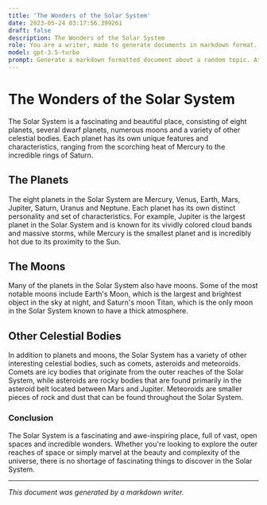 ```yaml
---
title: 'The Wonders of the Solar System'
date: 2023-05-24 03:17:56.399261
draft: false
description: The Wonders of the Solar System
role: You are a writer, made to generate documents in markdown format. It is very important that all of the documents you generate are in valid markdown format.
model: gpt-3.5-turbo
prompt: Generate a markdown formatted document about a random topic. At the bottom, include a disclaimer explaining that the document was generated by you. The first line of the document should be the title. Make sure that the entire document is in proper markdown format, using a mix of various tags to make the document visually appealing.
---
```


# The Wonders of the Solar System

The Solar System is a fascinating and beautiful place, consisting of eight planets, several dwarf planets, numerous moons and a variety of other celestial bodies. Each planet has its own unique features and characteristics, ranging from the scorching heat of Mercury to the incredible rings of Saturn.

## The Planets

The eight planets in the Solar System are Mercury, Venus, Earth, Mars, Jupiter, Saturn, Uranus and Neptune. Each planet has its own distinct personality and set of characteristics. For example, Jupiter is the largest planet in the Solar System and is known for its vividly colored cloud bands and massive storms, while Mercury is the smallest planet and is incredibly hot due to its proximity to the Sun.

## The Moons

Many of the planets in the Solar System also have moons. Some of the most notable moons include Earth's Moon, which is the largest and brightest object in the sky at night, and Saturn's moon Titan, which is the only moon in the Solar System known to have a thick atmosphere.

## Other Celestial Bodies

In addition to planets and moons, the Solar System has a variety of other interesting celestial bodies, such as comets, asteroids and meteoroids. Comets are icy bodies that originate from the outer reaches of the Solar System, while asteroids are rocky bodies that are found primarily in the asteroid belt located between Mars and Jupiter. Meteoroids are smaller pieces of rock and dust that can be found throughout the Solar System.

### Conclusion

The Solar System is a fascinating and awe-inspiring place, full of vast, open spaces and incredible wonders. Whether you're looking to explore the outer reaches of space or simply marvel at the beauty and complexity of the universe, there is no shortage of fascinating things to discover in the Solar System.

---

*This document was generated by a markdown writer.*